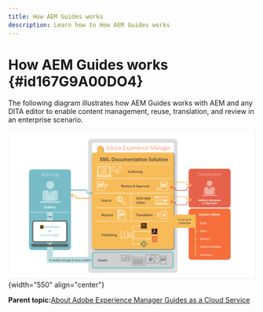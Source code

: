```yaml
---
title: How AEM Guides works
description: Learn how to How AEM Guides works
---
```


# How AEM Guides works {#id167G9A00DO4}

The following diagram illustrates how AEM Guides works with AEM and any DITA editor to enable content management, reuse, translation, and review in an enterprise scenario.

![](images/xml-add-on-how-it-works.png){width="550" align="center"}

**Parent topic:**[About Adobe Experience Manager Guides as a Cloud Service](intro.md)

